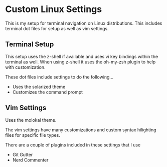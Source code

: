 # Custom Linux Settings

This is my setup for terminal navigation on Linux distributions. This includes
terminal dot files for setup as well as vim settings.


## Terminal Setup

This setup uses the z-shell if available and uses vi key bindings within the
terminal as well. When using z-shell it uses the oh-my-zsh plugin to help
with customization.

These dot files include settings to do the following...
+ Uses the solarized theme
+ Customizes the command prompt

## Vim Settings

Uses the molokai theme.

The vim settings have many customizations and custom syntax hilighting files
for specific file types.

There are a couple of plugins included in these settings that I use
+ Git Gutter
+ Nerd Commenter
